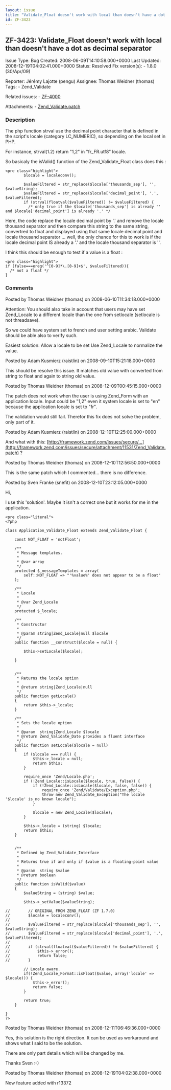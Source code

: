 ```yaml
---
layout: issue
title: "Validate_Float doesn't work with local than doesn't have a dot as decimal separator"
id: ZF-3423
---
```


ZF-3423: Validate\_Float doesn't work with local than doesn't have a dot as decimal separator
---------------------------------------------------------------------------------------------

 Issue Type: Bug Created: 2008-06-09T14:10:58.000+0000 Last Updated: 2008-12-19T04:02:41.000+0000 Status: Resolved Fix version(s): - 1.8.0 (30/Apr/09)
 
 Reporter:  Jérémy Lajotte (pengu)  Assignee:  Thomas Weidner (thomas)  Tags: - Zend\_Validate
 
 Related issues: - [ZF-4000](/issues/browse/ZF-4000)
 
 Attachments: - [Zend\_Validate.patch](/issues/secure/attachment/11531/Zend_Validate.patch)
 
### Description

The php function strval use the decimal point character that is defined in the script's locale (category LC\_NUMERIC), so depending on the local set in PHP.

For instance, strval(1.2) return "1,2" in "fr\_FR.utf8" locale.

So basicaly the isValid() function of the Zend\_Validate\_Float class does this :

 
    <pre class="highlight">
            $locale = localeconv();
            
            $valueFiltered = str_replace($locale['thousands_sep'], '', $valueString);
            $valueFiltered = str_replace($locale['decimal_point'], '.', $valueFiltered);
            if (strval(floatval($valueFiltered)) != $valueFiltered) {
              /* only true if the $locale['thousands_sep'] is already '' and $locale['decimal_point'] is already '.' */


Here, the code replace the locale decimal point by '.' and remove the locale thousand separator and then compare this string to the same string, convertred to float and displayed using that same locale decimal point and locale thousand separator ... well, the only chance for this to work is if the locale decimal point IS already a '.' and the locale thousand separator is ''.

I think this should be enough to test if a value is a float :

 
    <pre class="highlight">
    if (false===ereg('^[0-9]*\.[0-9]+$', $valueFiltered)){
      /* not a float */
    }


 

 

### Comments

Posted by Thomas Weidner (thomas) on 2008-06-10T11:34:18.000+0000

Attention: You should also take in account that users may have set Zend\_Locale to a different locale than the one from setlocale (setlocale is not threadsave).

So we could have system set to french and user setting arabic. Validate should be able also to verify such.

Easiest solution: Allow a locale to be set Use Zend\_Locale to normalize the value.

 

 

Posted by Adam Kusmierz (raistlin) on 2008-09-10T15:21:18.000+0000

This should be resolve this issue. It matches old value with converted from string to float and again to string old value.

 

 

Posted by Thomas Weidner (thomas) on 2008-12-09T00:45:15.000+0000

The patch does not work when the user is using Zend\_Form with an application locale. Input could be "1,2" even it system locale is set to "en" because the application locale is set to "fr".

The validation would still fail. Therefor this fix does not solve the problem, only part of it.

 

 

Posted by Adam Kusmierz (raistlin) on 2008-12-10T12:25:00.000+0000

And what with this: [http://framework.zend.com/issues/secure/…](http://framework.zend.com/issues/secure/attachment/11531/Zend_Validate.patch) ?

 

 

Posted by Thomas Weidner (thomas) on 2008-12-10T12:56:50.000+0000

This is the same patch which I commented... there is no difference.

 

 

Posted by Sven Franke (snefit) on 2008-12-10T23:12:05.000+0000

Hi,

I use this 'solution'. Maybe it isn't a correct one but it works for me in the application.

 
    <pre class="literal">
    <?php
    
    class Application_Validate_Float extends Zend_Validate_Float {
        
        const NOT_FLOAT = 'notFloat';
    
        /**
         * Message templates.
         * 
         * @var array
         */
        protected $_messageTemplates = array(
            self::NOT_FLOAT => "'%value%' does not appear to be a float"
        );
    
        /**
         * Locale
         *
         * @var Zend_Locale
         */    
        protected $_locale;
        
        /**
         * Constructor
         *
         * @param string|Zend_Locale|null $locale
         */
        public function __construct($locale = null) {
            
            $this->setLocale($locale);
            
        }
        
        
        /**
         * Returns the locale option
         *
         * @return string|Zend_Locale|null
         */
        public function getLocale()
        {
            return $this->_locale;
        }
    
        /**
         * Sets the locale option
         *
         * @param  string|Zend_Locale $locale
         * @return Zend_Validate_Date provides a fluent interface
         */
        public function setLocale($locale = null)
        {
            if ($locale === null) {
                $this->_locale = null;
                return $this;
            }
    
            require_once 'Zend/Locale.php';
            if (!Zend_Locale::isLocale($locale, true, false)) {
                if (!Zend_Locale::isLocale($locale, false, false)) {
                    require_once 'Zend/Validate/Exception.php';
                    throw new Zend_Validate_Exception("The locale '$locale' is no known locale");
                }
    
                $locale = new Zend_Locale($locale);
            }
    
            $this->_locale = (string) $locale;
            return $this;
        }
        
        
        /**
         * Defined by Zend_Validate_Interface
         *
         * Returns true if and only if $value is a floating-point value
         *
         * @param  string $value
         * @return boolean
         */
        public function isValid($value)
        {
            $valueString = (string) $value;
    
            $this->_setValue($valueString);
    
    //        // ORIGINAL FROM ZEND_FLOAT (ZF 1.7.0)
    //        $locale = localeconv();
    //
    //        $valueFiltered = str_replace($locale['thousands_sep'], '', $valueString);
    //        $valueFiltered = str_replace($locale['decimal_point'], '.', $valueFiltered);
    // 
    //        if (strval(floatval($valueFiltered)) != $valueFiltered) {
    //            $this->_error();
    //            return false;
    //        }
    
            // Locale aware.
            if(!Zend_Locale_Format::isFloat($value, array('locale' => $locale))) { 
                $this->_error(); 
                return false; 
            }
            
            return true;
        }
        
    }
    ?>


 

 

Posted by Thomas Weidner (thomas) on 2008-12-11T06:46:36.000+0000

Yes, this solution is the right direction. It can be used as workaround and shows what I said to be the solution.

There are only part details which will be changed by me.

Thanks Sven :-)

 

 

Posted by Thomas Weidner (thomas) on 2008-12-19T04:02:38.000+0000

New feature added with r13372

 

 